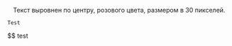 <p align="center">
Текст выровнен по центру, розового цвета, размером в 30 пикселей.</p>

<pre><code>Test</code></pre>
$$ test
